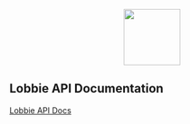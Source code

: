 <p align="center">
  <img src="https://my.lobbie.com/Lobbie-Logo-Gradient.svg" height=100>
</p>

<h2>Lobbie API Documentation</h2>

<p>
  <a href="https://docs.lobbie.com" target="_blank">Lobbie API Docs</a>
</p>
